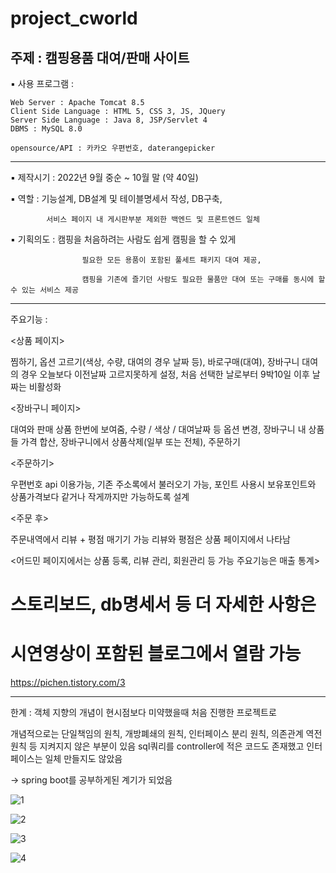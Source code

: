 # project_cworld

 주제 : 캠핑용품 대여/판매 사이트
--------------------------------------------------------------------------
▪ 사용 프로그램 :

    Web Server : Apache Tomcat 8.5
    Client Side Language : HTML 5, CSS 3, JS, JQuery
    Server Side Language : Java 8, JSP/Servlet 4
    DBMS : MySQL 8.0

    opensource/API : 카카오 우편번호, daterangepicker
--------------------------------------------------------------------------
▪ 제작시기 : 2022년 9월 중순 ~ 10월 말 (약 40일)

▪ 역할 : 기능설계, DB설계 및 테이블명세서 작성, DB구축,

            서비스 페이지 내 게시판부분 제외한 백엔드 및 프론트엔드 일체

▪ 기획의도 : 캠핑을 처음하려는 사람도 쉽게 캠핑을 할 수 있게

                    필요한 모든 용품이 포함된 풀세트 패키지 대여 제공,

                    캠핑을 기존에 즐기던 사람도 필요한 물품만 대여 또는 구매를 동시에 할 수 있는 서비스 제공
-------------------------------------------------------------------------- 
주요기능 : 

<상품 페이지>

찜하기, 옵션 고르기(색상, 수량, 대여의 경우 날짜 등), 바로구매(대여), 장바구니
대여의 경우 오늘보다 이전날짜 고르지못하게 설정, 처음 선택한 날로부터 9박10일 이후 날짜는 비활성화

<장바구니 페이지>

대여와 판매 상품 한번에 보여줌,
수량 / 색상 / 대여날짜 등 옵션 변경, 장바구니 내 상품들 가격 합산, 장바구니에서 상품삭제(일부 또는 전체), 주문하기

<주문하기>

우편번호 api 이용가능, 기존 주소록에서 불러오기 가능, 포인트 사용시 보유포인트와 상품가격보다 같거나 작게까지만 가능하도록 설계

<주문 후>

주문내역에서 리뷰 + 평점 매기기 가능
리뷰와 평점은 상품 페이지에서 나타남

<어드민 페이지에서는 상품 등록, 리뷰 관리, 회원관리 등 가능 주요기능은 매출 통계> 


# 스토리보드, db명세서 등 더 자세한 사항은 
# 시연영상이 포함된 블로그에서 열람 가능

https://pichen.tistory.com/3 

-------------------------------------------------------------------------- 
한계 :
객체 지향의 개념이 현시점보다 미약했을때 처음 진행한 프로젝트로

개념적으로는 단일책임의 원칙, 개방폐쇄의 원칙, 인터페이스 분리 원칙, 의존관계 역전 원칙 등 지켜지지 않은 부분이 있음
sql쿼리를 controller에 적은 코드도 존재했고 인터페이스는 일체 만들지도 않았음

-> spring boot를 공부하게된 계기가 되었음

![1](https://user-images.githubusercontent.com/115135514/209073171-8161de45-b6b4-41d9-b25e-4366a28168e5.PNG)

![2](https://user-images.githubusercontent.com/115135514/209073180-3452224c-a79d-49e3-8f07-ef295441638e.PNG)

![3](https://user-images.githubusercontent.com/115135514/209073202-c8933575-2a4c-4c7d-9013-11faa6ae500d.PNG)

![4](https://user-images.githubusercontent.com/115135514/209073213-fa24b73e-62a4-435c-8d53-cc3a240d7d13.PNG)



